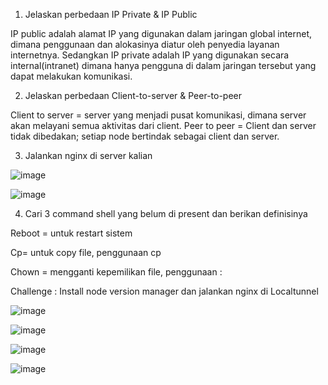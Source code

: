 1.	Jelaskan perbedaan IP Private & IP Public

IP public adalah alamat IP yang digunakan dalam jaringan global internet, dimana penggunaan dan alokasinya diatur oleh penyedia layanan internetnya.
Sedangkan IP private adalah IP yang digunakan secara internal(intranet) dimana hanya pengguna di dalam jaringan tersebut yang dapat melakukan komunikasi.

2. Jelaskan perbedaan Client-to-server & Peer-to-peer

Client to server = server yang menjadi pusat komunikasi, dimana server akan melayani semua aktivitas dari client.
Peer to peer = Client dan server tidak dibedakan; setiap node bertindak sebagai client dan server.

3. Jalankan nginx di server kalian

![image](https://user-images.githubusercontent.com/45737074/213399118-ea18ece7-a628-4223-bbd2-e86722cb40a2.png)

![image](https://user-images.githubusercontent.com/45737074/213399130-8f185250-8c3b-4f01-aecc-739b5d7f8fed.png)


4. Cari 3 command shell yang belum di present dan berikan definisinya

Reboot = untuk restart sistem

Cp= untuk copy file, penggunaan cp <nama file> <direktori>

Chown = mengganti kepemilikan file, penggunaan <pemilik>:<group> <nama file>

Challenge :
Install node version manager dan jalankan nginx di Localtunnel
  
![image](https://user-images.githubusercontent.com/45737074/213399160-c8ccff36-148d-4c25-9e10-6e267c48605a.png)
  
![image](https://user-images.githubusercontent.com/45737074/213399193-14686f04-c762-4f2b-b7f5-a706d6eb2f0e.png)
  
![image](https://user-images.githubusercontent.com/45737074/213399240-12d007f6-4cdb-4713-91ba-128a1e747665.png)
  
![image](https://user-images.githubusercontent.com/45737074/213399266-ed2d4f8f-88f6-4172-935c-2ce20e8249f2.png)


